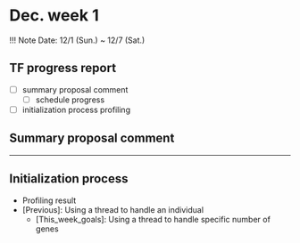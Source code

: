 # Dec. week 1
!!! Note
    Date: 12/1 (Sun.) ~ 12/7 (Sat.)

## TF progress report
- [ ] summary proposal comment
    - [ ] schedule progress
- [ ] initialization process profiling

## Summary proposal comment

---

## Initialization process
- Profiling result
- [Previous]: Using a thread to handle an individual
    - [This_week_goals]: Using a thread to handle specific number of genes
